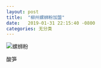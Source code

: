```yaml
---
layout: post
title:  "柳州螺蛳粉加盟"
date:   2019-01-31 22:15:40 -0800
categories: 无分类 
---
```



![螺蛳粉](https://i.loli.net/2019/02/03/5c562ef2c4a09.jpeg)

酸笋

